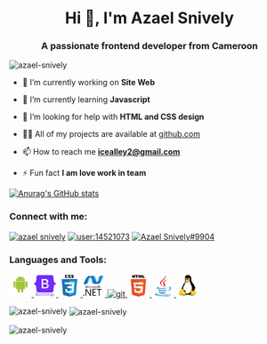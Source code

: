 




<h1 align="center">Hi 👋, I'm Azael Snively</h1>
<h3 align="center">A passionate frontend developer from Cameroon</h3>

<p align="left"> <img src="https://komarev.com/ghpvc/?username=azael-snively&label=Profile%20views&color=0e75b6&style=flat" alt="azael-snively" /> </p>

- 🔭 I’m currently working on **Site Web**

- 🌱 I’m currently learning **Javascript**

- 🤝 I’m looking for help with **HTML and CSS design**

- 👨‍💻 All of my projects are available at [github.com](github.com)

- 📫 How to reach me **icealley2@gmail.com**

- ⚡ Fun fact **I am love work in team**

[![Anurag's GitHub stats](https://github-readme-stats.vercel.app/api?username=Azael-Snively)](https://github.com/anuraghazra/github-readme-stats)


<h3 align="left">Connect with me:</h3>
<p align="left">
<a href="https://dev.to/azael snively" target="blank"><img align="center" src="https://cdn.jsdelivr.net/npm/simple-icons@3.0.1/icons/dev-dot-to.svg" alt="azael snively" height="30" width="40" /></a>
<a href="https://stackoverflow.com/users/user:14521073" target="blank"><img align="center" src="https://cdn.jsdelivr.net/npm/simple-icons@3.0.1/icons/stackoverflow.svg" alt="user:14521073" height="30" width="40" /></a>
<a href="https://discord.gg/Azael Snively#9904" target="blank"><img align="center" src="https://cdn.jsdelivr.net/npm/simple-icons@3.0.1/icons/discord.svg" alt="Azael Snively#9904" height="30" width="40" /></a>
</p>

<h3 align="left">Languages and Tools:</h3>
<p align="left"> <a href="https://developer.android.com" target="_blank"> <img src="https://raw.githubusercontent.com/devicons/devicon/master/icons/android/android-original-wordmark.svg" alt="android" width="40" height="40"/> </a> <a href="https://getbootstrap.com" target="_blank"> <img src="https://raw.githubusercontent.com/devicons/devicon/master/icons/bootstrap/bootstrap-plain-wordmark.svg" alt="bootstrap" width="40" height="40"/> </a> <a href="https://www.w3schools.com/css/" target="_blank"> <img src="https://raw.githubusercontent.com/devicons/devicon/master/icons/css3/css3-original-wordmark.svg" alt="css3" width="40" height="40"/> </a> <a href="https://dotnet.microsoft.com/" target="_blank"> <img src="https://raw.githubusercontent.com/devicons/devicon/master/icons/dot-net/dot-net-original-wordmark.svg" alt="dotnet" width="40" height="40"/> </a> <a href="https://git-scm.com/" target="_blank"> <img src="https://www.vectorlogo.zone/logos/git-scm/git-scm-icon.svg" alt="git" width="40" height="40"/> </a> <a href="https://www.w3.org/html/" target="_blank"> <img src="https://raw.githubusercontent.com/devicons/devicon/master/icons/html5/html5-original-wordmark.svg" alt="html5" width="40" height="40"/> </a> <a href="https://www.java.com" target="_blank"> <img src="https://raw.githubusercontent.com/devicons/devicon/master/icons/java/java-original.svg" alt="java" width="40" height="40"/> </a> <a href="https://www.linux.org/" target="_blank"> <img src="https://raw.githubusercontent.com/devicons/devicon/master/icons/linux/linux-original.svg" alt="linux" width="40" height="40"/> </a> </p>

<p><img align="left" src="https://github-readme-stats.vercel.app/api/top-langs?username=azael-snively&show_icons=true&locale=en&layout=compact" alt="azael-snively" /></p>

<p>&nbsp;<img align="center" src="https://github-readme-stats.vercel.app/api?username=azael-snively&show_icons=true&locale=en" alt="azael-snively" /></p>

<p><img align="center" src="https://github-readme-streak-stats.herokuapp.com/?user=azael-snively&" alt="azael-snively" /></p>
